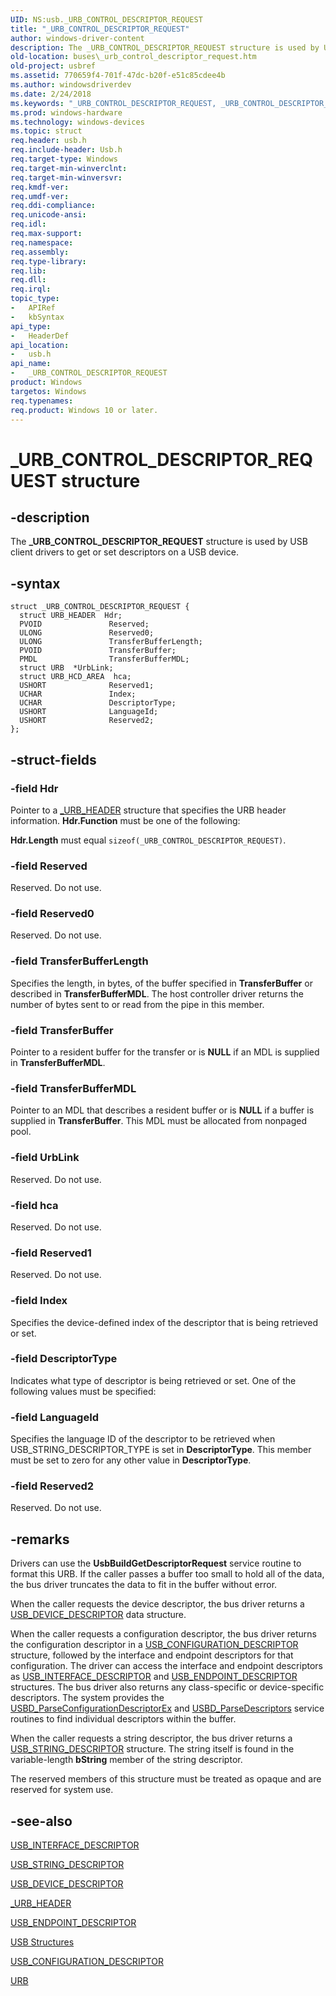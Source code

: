 ```yaml
---
UID: NS:usb._URB_CONTROL_DESCRIPTOR_REQUEST
title: "_URB_CONTROL_DESCRIPTOR_REQUEST"
author: windows-driver-content
description: The _URB_CONTROL_DESCRIPTOR_REQUEST structure is used by USB client drivers to get or set descriptors on a USB device.
old-location: buses\_urb_control_descriptor_request.htm
old-project: usbref
ms.assetid: 770659f4-701f-47dc-b20f-e51c85cdee4b
ms.author: windowsdriverdev
ms.date: 2/24/2018
ms.keywords: "_URB_CONTROL_DESCRIPTOR_REQUEST, _URB_CONTROL_DESCRIPTOR_REQUEST structure [Buses], buses._urb_control_descriptor_request, usb/_URB_CONTROL_DESCRIPTOR_REQUEST, usbstrct_f28020e9-3fa4-466c-8cc5-5630d3b06d9c.xml"
ms.prod: windows-hardware
ms.technology: windows-devices
ms.topic: struct
req.header: usb.h
req.include-header: Usb.h
req.target-type: Windows
req.target-min-winverclnt: 
req.target-min-winversvr: 
req.kmdf-ver: 
req.umdf-ver: 
req.ddi-compliance: 
req.unicode-ansi: 
req.idl: 
req.max-support: 
req.namespace: 
req.assembly: 
req.type-library: 
req.lib: 
req.dll: 
req.irql: 
topic_type:
-	APIRef
-	kbSyntax
api_type:
-	HeaderDef
api_location:
-	usb.h
api_name:
-	_URB_CONTROL_DESCRIPTOR_REQUEST
product: Windows
targetos: Windows
req.typenames: 
req.product: Windows 10 or later.
---
```


# _URB_CONTROL_DESCRIPTOR_REQUEST structure


## -description


The <b>_URB_CONTROL_DESCRIPTOR_REQUEST</b> structure is used by USB client drivers to get or set descriptors on a USB device.


## -syntax


````
struct _URB_CONTROL_DESCRIPTOR_REQUEST {
  struct URB_HEADER  Hdr;
  PVOID               Reserved;
  ULONG               Reserved0;
  ULONG               TransferBufferLength;
  PVOID               TransferBuffer;
  PMDL                TransferBufferMDL;
  struct URB  *UrbLink;
  struct URB_HCD_AREA  hca;
  USHORT              Reserved1;
  UCHAR               Index;
  UCHAR               DescriptorType;
  USHORT              LanguageId;
  USHORT              Reserved2;
};
````


## -struct-fields




### -field Hdr

Pointer to a <a href="..\usb\ns-usb-_urb_header.md">_URB_HEADER</a> structure that specifies the URB header information. <b>Hdr.Function</b> must be one of the following:

<b>Hdr.Length</b> must equal <code>sizeof(_URB_CONTROL_DESCRIPTOR_REQUEST)</code>.


### -field Reserved

Reserved. Do not use.


### -field Reserved0

Reserved. Do not use.


### -field TransferBufferLength

Specifies the length, in bytes, of the buffer specified in <b>TransferBuffer</b> or described in <b>TransferBufferMDL</b>. The host controller driver returns the number of bytes sent to or read from the pipe in this member.


### -field TransferBuffer

Pointer to a resident buffer for the transfer or is <b>NULL</b> if an MDL is supplied in <b>TransferBufferMDL</b>.


### -field TransferBufferMDL

Pointer to an MDL that describes a resident buffer or is <b>NULL</b> if a buffer is supplied in <b>TransferBuffer</b>. This MDL must be allocated from nonpaged pool.


### -field UrbLink

Reserved. Do not use.


### -field hca

Reserved. Do not use.


### -field Reserved1

Reserved. Do not use.


### -field Index

Specifies the device-defined index of the descriptor that is being retrieved or set.


### -field DescriptorType

Indicates what type of descriptor is being retrieved or set. One of the following values must be specified:


### -field LanguageId

Specifies the language ID of the descriptor to be retrieved when USB_STRING_DESCRIPTOR_TYPE is set in <b>DescriptorType</b>. This member must be set to zero for any other value in <b>DescriptorType</b>.


### -field Reserved2

Reserved. Do not use.


## -remarks



Drivers can use the <b>UsbBuildGetDescriptorRequest</b> service routine to format this URB. If the caller passes a buffer too small to hold all of the data, the bus driver truncates the data to fit in the buffer without error.

When the caller requests the device descriptor, the bus driver returns a <a href="..\usbspec\ns-usbspec-_usb_device_descriptor.md">USB_DEVICE_DESCRIPTOR</a> data structure.

When the caller requests a configuration descriptor, the bus driver returns the configuration descriptor in a <a href="..\usbspec\ns-usbspec-_usb_configuration_descriptor.md">USB_CONFIGURATION_DESCRIPTOR</a> structure, followed by the interface and endpoint descriptors for that configuration. The driver can access the interface and endpoint descriptors as <a href="..\usbspec\ns-usbspec-_usb_interface_descriptor.md">USB_INTERFACE_DESCRIPTOR</a> and <a href="..\usbspec\ns-usbspec-_usb_endpoint_descriptor.md">USB_ENDPOINT_DESCRIPTOR</a> structures. The bus driver also returns any class-specific or device-specific descriptors. The system provides the <a href="..\usbdlib\nf-usbdlib-usbd_parseconfigurationdescriptorex.md">USBD_ParseConfigurationDescriptorEx</a> and <a href="..\usbdlib\nf-usbdlib-usbd_parsedescriptors.md">USBD_ParseDescriptors</a> service routines to find individual descriptors within the buffer.

When the caller requests a string descriptor, the bus driver returns a <a href="..\usbspec\ns-usbspec-_usb_string_descriptor.md">USB_STRING_DESCRIPTOR</a> structure. The string itself is found in the variable-length <b>bString</b> member of the string descriptor.

The reserved members of this structure must be treated as opaque and are reserved for system use.




## -see-also

<a href="..\usbspec\ns-usbspec-_usb_interface_descriptor.md">USB_INTERFACE_DESCRIPTOR</a>



<a href="..\usbspec\ns-usbspec-_usb_string_descriptor.md">USB_STRING_DESCRIPTOR</a>



<a href="..\usbspec\ns-usbspec-_usb_device_descriptor.md">USB_DEVICE_DESCRIPTOR</a>



<a href="..\usb\ns-usb-_urb_header.md">_URB_HEADER</a>



<a href="..\usbspec\ns-usbspec-_usb_endpoint_descriptor.md">USB_ENDPOINT_DESCRIPTOR</a>



<a href="https://msdn.microsoft.com/library/windows/hardware/ff540160">USB Structures</a>



<a href="..\usbspec\ns-usbspec-_usb_configuration_descriptor.md">USB_CONFIGURATION_DESCRIPTOR</a>



<a href="..\usb\ns-usb-_urb.md">URB</a>



 

 


